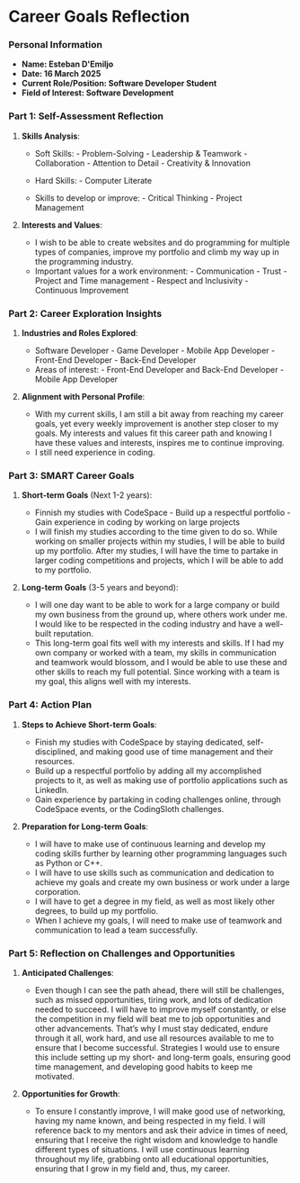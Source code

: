 
# Career Goals Reflection 

### Personal Information

- **Name: Esteban D'Emiljo**
- **Date: 16 March 2025**
- **Current Role/Position: Software Developer Student**
- **Field of Interest: Software Development**

### Part 1: Self-Assessment Reflection

1. **Skills Analysis**:
    
    - Soft Skills:   - Problem-Solving
                     - Leadership & Teamwork
                     - Collaboration
                     - Attention to Detail
                     - Creativity & Innovation
    
    - Hard Skills:   - Computer Literate    

    - Skills to develop or improve:   - Critical Thinking
                                      - Project Management
      
3. **Interests and Values**:
    
    - I wish to be able to create websites and do programming for multiple types of companies, improve my portfolio and climb my way up in the programming industry. 
    - Important values for a work environment: - Communication - Trust - Project and Time management - Respect and Inclusivity - Continuous Improvement

### Part 2: Career Exploration Insights

1. **Industries and Roles Explored**:
    
    - Software Developer - Game Developer - Mobile App Developer - Front-End Developer - Back-End Developer
    - Areas of interest: - Front-End Developer and Back-End Developer - Mobile App Developer
2. **Alignment with Personal Profile**:
    
    - With my current skills, I am still a bit away from reaching my career goals, yet every weekly improvement is another step closer to my goals. My interests and values fit this career path and knowing I         have these values and interests, inspires me to continue improving.
    - I still need experience in coding.

### Part 3: SMART Career Goals

1. **Short-term Goals** (Next 1-2 years):
    
    - Finnish my studies with CodeSpace - Build up a respectful portfolio - Gain experience in coding by working on large projects
    - I will finish my studies according to the time given to do so. While working on smaller projects within my studies, I will be able to build up my portfolio. After my studies, I will have the time to         partake in larger coding competitions and projects, which I will be able to add to my portfolio. 
2. **Long-term Goals** (3-5 years and beyond):
    
    - I will one day want to be able to work for a large company or build my own business from the ground up, where others work under me. I would like to be respected in the coding industry and have a well-       built reputation.
    - This long-term goal fits well with my interests and skills. If I had my own company or worked with a team, my skills in communication and teamwork would blossom, and I would be able to use these and         other skills to reach my full potential. Since working with a team is my goal, this aligns well with my interests.

### Part 4: Action Plan

1. **Steps to Achieve Short-term Goals**:
    
    - Finish my studies with CodeSpace by staying dedicated, self-disciplined, and making good use of time management and their resources.
    - Build up a respectful portfolio by adding all my accomplished projects to it, as well as making use of portfolio applications such as LinkedIn.
    - Gain experience by partaking in coding challenges online, through CodeSpace events, or the CodingSloth challenges.
    
2. **Preparation for Long-term Goals**:
    
    - I will have to make use of continuous learning and develop my coding skills further by learning other programming languages such as Python or C++.
    - I will have to use skills such as communication and dedication to achieve my goals and create my own business or work under a large corporation.
    - I will have to get a degree in my field, as well as most likely other degrees, to build up my portfolio.
    - When I achieve my goals, I will need to make use of teamwork and communication to lead a team successfully.

### Part 5: Reflection on Challenges and Opportunities

1. **Anticipated Challenges**:
    
    - Even though I can see the path ahead, there will still be challenges, such as missed opportunities, tiring work, and lots of dedication needed to succeed. I will have to improve myself constantly, or        else the competition in my field will beat me to job opportunities and other advancements. That’s why I must stay dedicated, endure through it all, work hard, and use all resources available to me to        ensure that I become successful. Strategies I would use to ensure this include setting up my short- and long-term goals, ensuring good time management, and developing good habits to keep me motivated.
      
2. **Opportunities for Growth**:
    
    - To ensure I constantly improve, I will make good use of networking, having my name known, and being respected in my field. I will reference back to my mentors and ask their advice in times of need,          ensuring that I receive the right wisdom and knowledge to handle different types of situations. I will use continuous learning throughout my life, grabbing onto all educational opportunities, ensuring       that I grow in my field and, thus, my career.
    




